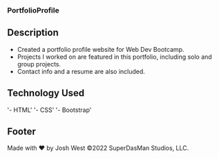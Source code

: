 ### PortfolioProfile

## Description
 - Created a portfolio profile website for Web Dev Bootcamp. 
 - Projects I worked on are featured in this portfolio, including solo and group projects.
 - Contact info and a resume are also included.

## Technology Used
'- HTML'
'- CSS'
'- Bootstrap'

## Footer
Made with ❤️ by Josh West 
©️2022 SuperDasMan Studios, LLC.
